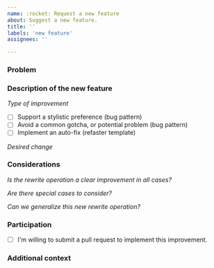 ```yaml
---
name: :rocket: Request a new feature
about: Suggest a new feature.
title: ''
labels: 'new feature'
assignees: ''

---
```


### Problem

<!-- Describe the context of the problem you're facing, which you'd like
    to be solved through Error Prone Support. -->

### Description of the new feature

_Type of improvement_
- [ ] Support a stylistic preference (bug pattern)
- [ ] Avoid a common gotcha, or potential problem (bug pattern)
- [ ] Implement an auto-fix (refaster template)

_Desired change_

<!--
  Provide a clear and concise description of the desired change.

  If possible, provide a simple and minimal example using this:

    I would like to rewrite the following code:
    ```java
    // XXX: Write the code to match here.
    ```

    to:
    ```java
    // XXX: Write the desired code here.
    ```
-->

### Considerations

<!-- Are there considerations for this request.
     Consider the following questions: -->

*Is the rewrite operation a clear improvement in all cases?*

*Are there special cases to consider?*

*Can we generalize this new rewrite operation?*

### Participation

- [ ] I'm willing to submit a pull request to implement this improvement.

### Additional context

<!-- Provide any other context about the request here. -->
